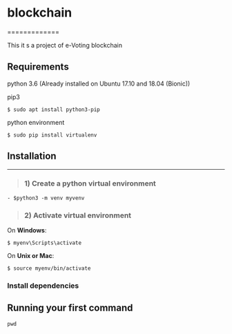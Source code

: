 # blockchain
=============

This it s a project of e-Voting blockchain


Requirements
--------------------- 
python 3.6 (Already installed on Ubuntu 17.10 and 18.04 (Bionic))

pip3

```
$ sudo apt install python3-pip 
```

python environment

```
$ sudo pip install virtualenv 
```



## Installation
---------------------

> ### 1) Create a python virtual environment

```
- $python3 -m venv myvenv
```

> ### 2) Activate virtual environment
On **Windows**:

```
$ myenv\Scripts\activate 
```
On **Unix or Mac**:

```
$ source myenv/bin/activate 
```

### Install dependencies


Running your first command
--------------------------


`pwd`
